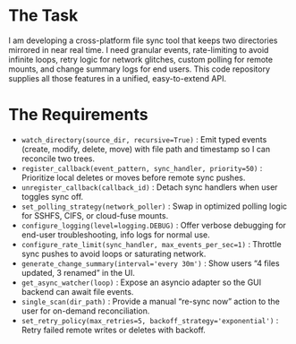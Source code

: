 # The Task

I am developing a cross-platform file sync tool that keeps two directories mirrored in near real time. I need granular events, rate-limiting to avoid infinite loops, retry logic for network glitches, custom polling for remote mounts, and change summary logs for end users. This code repository supplies all those features in a unified, easy-to-extend API.

# The Requirements

* `watch_directory(source_dir, recursive=True)` : Emit typed events (create, modify, delete, move) with file path and timestamp so I can reconcile two trees.
* `register_callback(event_pattern, sync_handler, priority=50)` : Prioritize local deletes or moves before remote sync pushes.
* `unregister_callback(callback_id)` : Detach sync handlers when user toggles sync off.
* `set_polling_strategy(network_poller)` : Swap in optimized polling logic for SSHFS, CIFS, or cloud-fuse mounts.
* `configure_logging(level=logging.DEBUG)` : Offer verbose debugging for end-user troubleshooting, info logs for normal use.
* `configure_rate_limit(sync_handler, max_events_per_sec=1)` : Throttle sync pushes to avoid loops or saturating network.
* `generate_change_summary(interval='every 30m')` : Show users “4 files updated, 3 renamed” in the UI.
* `get_async_watcher(loop)` : Expose an asyncio adapter so the GUI backend can await file events.
* `single_scan(dir_path)` : Provide a manual “re-sync now” action to the user for on-demand reconciliation.
* `set_retry_policy(max_retries=5, backoff_strategy='exponential')` : Retry failed remote writes or deletes with backoff.

